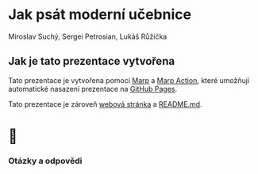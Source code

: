 <!--
theme: gaia
class:
 - invert
headingDivider: 2 
paginate: true
-->

<!--
_class:
 - lead
 - invert
-->

# Jak psát moderní učebnice

Miroslav Suchý, Sergei Petrosian, Lukáš Růžička  

## Jak je tato prezentace vytvořena

Tato prezentace je vytvořena pomocí [Marp](https://marp.app/) a [Marp Action](https://github.com/ralexander-phi/marp-action), které umožňují automatické nasazení prezentace na [GitHub Pages](https://pages.github.com/).

Tato prezentace je zároveň [webová stránka](https://spetrosi.github.io/jak_psat_moderni_ucebnice/) a [README.md](https://github.com/spetrosi/jak_psat_moderni_ucebnice/blob/master/README.md).

# 🎉
<!--
_class:
 - lead
 - invert
-->
### Otázky a odpovědi


